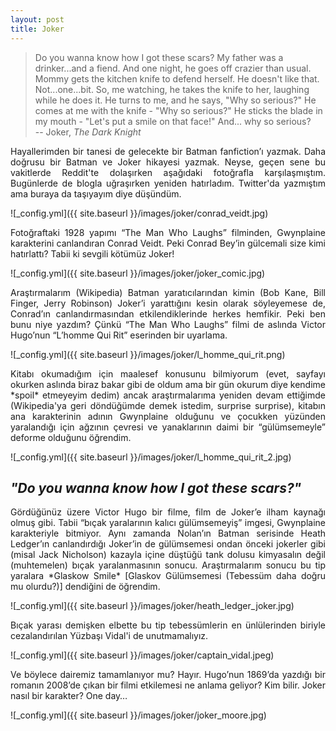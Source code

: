 ```yaml
---
layout: post
title: Joker
---
```


>Do you wanna know how I got these scars? My father was a drinker...and a fiend.
And one night, he goes off crazier than usual. Mommy gets the kitchen knife to defend herself.
He doesn't like that. Not...one...bit. So, me watching, he takes the knife to her,
laughing while he does it. He turns to me, and he says, "Why so serious?"
He comes at me with the knife - "Why so serious?"
He sticks the blade in my mouth - "Let's put a smile on that face!"
And... why so serious?
&nbsp;&nbsp;&nbsp;&nbsp;\
-- Joker, *The Dark Knight*

<p align="justify">
Hayallerimden bir tanesi de gelecekte bir Batman fanfiction’ı yazmak.
Daha doğrusu bir Batman ve Joker hikayesi yazmak. Neyse, geçen sene bu vakitlerde
Reddit'te dolaşırken aşağıdaki fotoğrafla karşılaşmıştım. Bugünlerde de blogla uğraşırken yeniden hatırladım.
Twitter'da yazmıştım ama buraya da taşıyayım diye düşündüm.
</p>

![_config.yml]({{ site.baseurl }}/images/joker/conrad_veidt.jpg)


<p align="justify">
Fotoğraftaki 1928 yapımı “The Man Who Laughs” filminden, Gwynplaine karakterini canlandıran Conrad Veidt.
Peki Conrad Bey’in gülcemali size kimi hatırlattı? Tabii ki sevgili kötümüz Joker!
</p>

![_config.yml]({{ site.baseurl }}/images/joker/joker_comic.jpg)


<p align="justify">
Araştırmalarım (Wikipedia) Batman yaratıcılarından kimin (Bob Kane, Bill Finger, Jerry Robinson)
Joker’i yarattığını kesin olarak
söyleyemese de, Conrad’ın canlandırmasından etkilendiklerinde herkes hemfikir.
Peki ben bunu niye yazdım? Çünkü “The Man Who Laughs” filmi de aslında Victor Hugo’nun
“L’homme Qui Rit” eserinden bir uyarlama. 
</p>

![_config.yml]({{ site.baseurl }}/images/joker/l_homme_qui_rit.png)


<p align="justify">
Kitabı okumadığım için maalesef konusunu bilmiyorum (evet, sayfayı okurken aslında biraz bakar gibi de oldum
ama bir gün okurum diye kendime *spoil* etmeyeyim dedim) ancak araştırmalarıma yeniden devam ettiğimde
(Wikipedia'ya geri döndüğümde demek istedim, surprise surprise), kitabın ana karakterinin
 adının Gwynplaine olduğunu ve çocukken yüzünden yaralandığı için ağzının çevresi ve yanaklarının daimi
 bir “gülümsemeyle” deforme olduğunu öğrendim.
</p>

![_config.yml]({{ site.baseurl }}/images/joker/l_homme_qui_rit_2.jpg)


## *"Do you wanna know how I got these scars?"*

<p align="justify">
Gördüğünüz üzere Victor Hugo bir filme, film de Joker’e ilham kaynağı olmuş gibi.
Tabii “bıçak yaralarının kalıcı gülümsemeyiş” imgesi, Gwynplaine karakteriyle bitmiyor.
Aynı zamanda Nolan’ın Batman serisinde Heath Ledger’ın canlandırdığı Joker’in de gülümsemesi
ondan önceki jokerler gibi (misal Jack Nicholson) kazayla içine düştüğü tank dolusu kimyasalın değil
(muhtemelen) bıçak yaralanmasının sonucu. Araştırmalarım sonucu bu tip yaralara *Glaskow Smile* [Glaskov
Gülümsemesi (Tebessüm daha doğru mu olurdu?)] dendiğini de öğrendim.
</p>

![_config.yml]({{ site.baseurl }}/images/joker/heath_ledger_joker.jpg)

<p align="justify">
Bıçak yarası demişken elbette bu tip tebessümlerin en ünlülerinden
biriyle cezalandırılan Yüzbaşı Vidal'i de unutmamalıyız. 
</p>
 
![_config.yml]({{ site.baseurl }}/images/joker/captain_vidal.jpeg)

<p align="justify">
Ve böylece dairemiz tamamlanıyor mu? Hayır. Hugo’nun 1869’da yazdığı bir romanın 2008’de çıkan bir filmi etkilemesi ne anlama geliyor? Kim bilir. Joker nasıl bir karakter? One day…
</p>

![_config.yml]({{ site.baseurl }}/images/joker/joker_moore.jpg)


